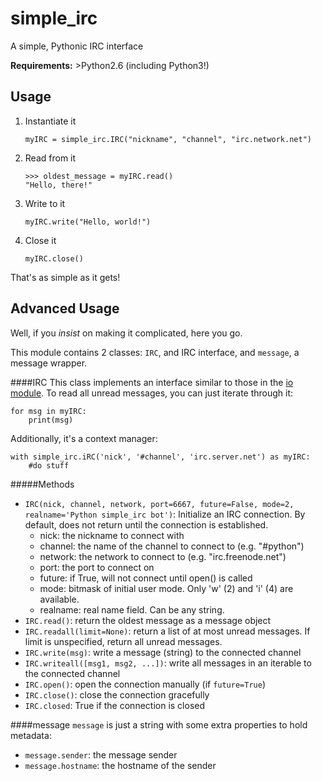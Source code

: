 simple_irc
==========

A simple, Pythonic IRC interface

__Requirements:__ >Python2.6 (including Python3!)

Usage
---
1. Instantiate it

    ```
    myIRC = simple_irc.IRC("nickname", "channel", "irc.network.net")
    ```
    
2. Read from it

    ```
    >>> oldest_message = myIRC.read()
    "Hello, there!"
    ```
    
3. Write to it

    ```
    myIRC.write("Hello, world!")
    ```

4. Close it
    ```
    myIRC.close()
    ```
    
That's as simple as it gets!

Advanced Usage
---
Well, if you _insist_ on making it complicated, here you go.

This module contains 2 classes: `IRC`, and IRC interface, and `message`, a message wrapper.

####IRC
This class implements an interface similar to those in the [io module](https://docs.python.org/2/library/io.html). To read all unread messages, you can just iterate through it:

    for msg in myIRC:
        print(msg)

Additionally, it's a context manager:

    with simple_irc.iRC('nick', '#channel', 'irc.server.net') as myIRC:
        #do stuff

#####Methods
- `IRC(nick, channel, network, port=6667, future=False, mode=2, realname='Python simple_irc bot')`: Initialize an IRC connection. By default, does not return until the connection is established.
    - nick: the nickname to connect with
    - channel: the name of the channel to connect to (e.g. "#python")
    - network: the network to connect to (e.g. "irc.freenode.net")
    - port: the port to connect on
    - future: if True, will not connect until open() is called
    - mode: bitmask of initial user mode. Only 'w' (2) and 'i' (4) are available.
    - realname: real name field. Can be any string.
- `IRC.read()`: return the oldest message as a message object
- `IRC.readall(limit=None)`: return a list of at most <limit> unread messages. If limit is unspecified, return all unread messages.
- `IRC.write(msg)`: write a message (string) to the connected channel
- `IRC.writeall([msg1, msg2, ...])`: write all messages in an iterable to the connected channel
- `IRC.open()`: open the connection manually (if `future=True`)
- `IRC.close()`: close the connection gracefully
- `IRC.closed`: True if the connection is closed


####message
`message` is just a string with some extra properties to hold metadata:
- `message.sender`: the message sender
- `message.hostname`: the hostname of the sender